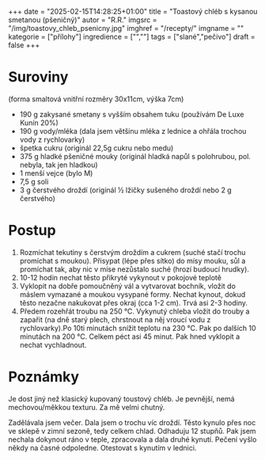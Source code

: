 
+++
date = "2025-02-15T14:28:25+01:00"
title = "Toastový chléb s kysanou smetanou (pšeničný)"
autor = "R.R."
imgsrc = "/img/toastovy_chleb_psenicny.jpg"
imghref = "/recepty/"
imgname = ""
kategorie = ["přílohy"]
ingredience = ["",""]
tags = ["slané","pečivo"]
draft = false
+++


# Suroviny 
(forma smaltová vnitřní rozměry 30x11cm, výška 7cm)
- 190 g zakysané smetany s vyšším obsahem tuku (používám De Luxe Kunín 20%)
- 190 g vody/mléka (dala jsem většinu mléka z lednice a ohřála trochou vody z rychlovarky)
- špetka cukru (originál 22,5g cukru nebo medu)
- 375 g hladké pšeničné mouky (originál hladká napůl s polohrubou, pol. nebyla, tak jen hladkou)
- 1 menší vejce (bylo M)
- 7,5 g soli
- 3 g čerstvého droždí (originál ½ lžičky sušeného droždí nebo 2 g čerstvého)

# Postup
1. Rozmíchat tekutiny s čerstvým droždím a cukrem (suché stačí trochu promíchat s moukou). Přisypat (lépe přes sítko) do mísy mouku, sůl a promíchat tak, aby nic v míse nezůstalo suché (hrozí budoucí hrudky). 
2. 10-12 hodin nechat těsto přikryté vykynout v pokojové teplotě
3. Vyklopit na dobře pomoučněný vál a vytvarovat bochník, vložit do máslem  vymazané a moukou vysypané formy. Nechat kynout, dokud těsto nezačne nakukovat přes okraj (cca 1-2 cm). Trvá asi 2-3 hodiny. 
4. Předem rozehřát troubu na 250 °C. Vykynutý chleba vložit do trouby a zapařit (na dně starý plech, chrstnout na něj vroucí vodu z rychlovarky).Po 10ti minutách snížit teplotu na 230 °C. Pak po dalších 10 minutách na 200 °C. Celkem péct asi 45 minut. Pak hned vyklopit a nechat vychladnout.

# Poznámky
Je dost jiný než klasický kupovaný toustový chléb. Je pevnější, nemá mechovou/měkkou texturu. Za mě velmi chutný. 

Zadělávala jsem večer. Dala jsem o trochu víc droždí. Těsto kynulo přes noc ve sklepě v zimní sezoně, tedy celkem chlad. Odhaduju 12 stupňů. Pak jsem nechala dokynout ráno v teple, zpracovala a dala druhé kynutí. Pečení vyšlo někdy na časné odpoledne. Otestovat s kynutím v lednici. 


<!-- originál Maškrtnica
Suroviny na 2 baculaté toastové chleby do 25cm forem
(na malé roztomilé chlebíčky to chce menší formičky ve větším množství)

380 g zakysané smetany (čím víc tuku, tím líp, já začínám na 18 %)
380 g vody/mléka
45 g cukru nebo medu
750 g mouky (hladká napůl s polohrubou)
1 velké vajíčko nebo dvě mikrovejce
15 g soli
½ lžičky sušeného droždí nebo 2 g čerstvého
-->

<!--more-->